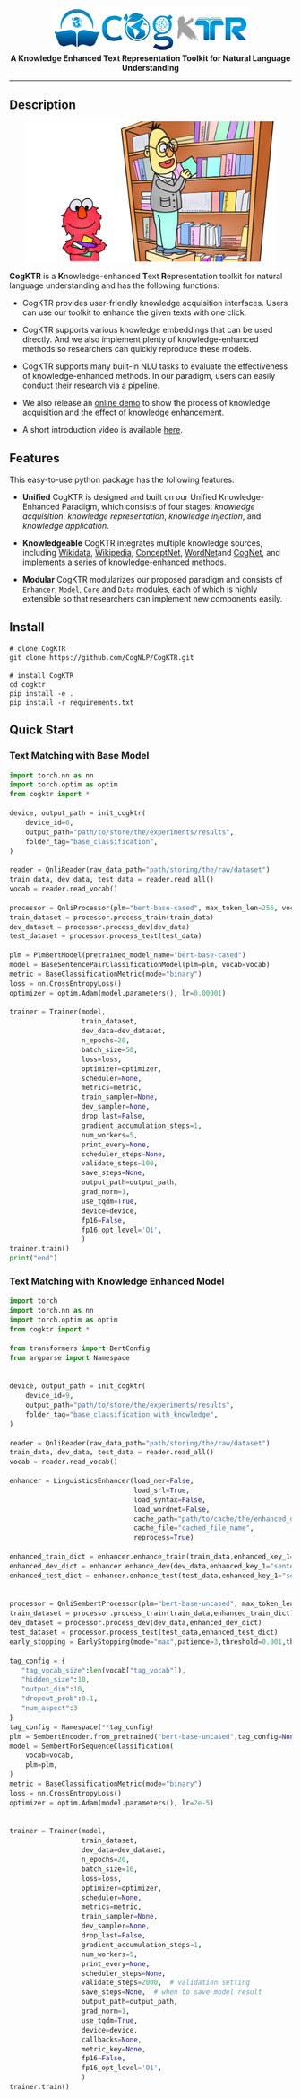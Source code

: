 

<div align="center"><img src="./docs/source/figures/KTR-02-clip.png" width="350px" ></div>


<div align="center"r><b>A Knowledge Enhanced Text Representation Toolkit for Natural Language Understanding</b></div>


------------------



## Description

<div align=center><img width="450" height="250" src="./docs/source/figures/knowledge.png"/></div>


**CogKTR** is a **K**nowledge-enhanced **T**ext **R**epresentation toolkit for natural language understanding and has the following functions: 

+ CogKTR provides user-friendly knowledge acquisition interfaces. Users can use our toolkit to enhance the given texts with one click.

+ CogKTR supports various knowledge embeddings that can be used directly.  And we also implement plenty of knowledge-enhanced methods so researchers can quickly reproduce these models.

+ CogKTR supports many built-in NLU tasks to evaluate the effectiveness of knowledge-enhanced methods. In our paradigm, users can easily conduct their research via a pipeline.

+ We also release an [online demo](http://cognlp.com/cogktr/) to show the process of knowledge acquisition and the effect of knowledge enhancement. 

+ A short introduction video is available [here](https://youtu.be/SrvXrXdDiVY).


## Features

This easy-to-use python package has the following features:

+ **Unified** 
CogKTR is designed and built on our Unified Knowledge-Enhanced Paradigm, which consists of four stages: *knowledge acquisition*, *knowledge representation*, *knowledge injection*, and *knowledge application*.

+ **Knowledgeable** 
CogKTR integrates multiple knowledge sources, including [Wikidata](https://www.wikidata.org/wiki/Wikidata:Main_Page), [Wikipedia](https://www.wikipedia.org/), [ConceptNet](https://conceptnet.io/), [WordNet](https://wordnet.princeton.edu/)and [CogNet](http://cognet.top/index.html), and implements a series of knowledge-enhanced methods.

+ **Modular** 
CogKTR modularizes our proposed paradigm and consists of `Enhancer`, `Model`, `Core` and `Data` modules, each of which is highly extensible so that researchers can implement new components easily.

## Install

```shel
# clone CogKTR 
git clone https://github.com/CogNLP/CogKTR.git

# install CogKTR 
cd cogktr
pip install -e .   
pip install -r requirements.txt
```

## Quick Start 

### Text Matching with Base Model

```python
import torch.nn as nn
import torch.optim as optim
from cogktr import *

device, output_path = init_cogktr(
    device_id=6,
    output_path="path/to/store/the/experiments/results",
    folder_tag="base_classification",
)

reader = QnliReader(raw_data_path="path/storing/the/raw/dataset")
train_data, dev_data, test_data = reader.read_all()
vocab = reader.read_vocab()

processor = QnliProcessor(plm="bert-base-cased", max_token_len=256, vocab=vocab)
train_dataset = processor.process_train(train_data)
dev_dataset = processor.process_dev(dev_data)
test_dataset = processor.process_test(test_data)

plm = PlmBertModel(pretrained_model_name="bert-base-cased")
model = BaseSentencePairClassificationModel(plm=plm, vocab=vocab)
metric = BaseClassificationMetric(mode="binary")
loss = nn.CrossEntropyLoss()
optimizer = optim.Adam(model.parameters(), lr=0.00001)

trainer = Trainer(model,
                  train_dataset,
                  dev_data=dev_dataset,
                  n_epochs=20,
                  batch_size=50,
                  loss=loss,
                  optimizer=optimizer,
                  scheduler=None,
                  metrics=metric,
                  train_sampler=None,
                  dev_sampler=None,
                  drop_last=False,
                  gradient_accumulation_steps=1,
                  num_workers=5,
                  print_every=None,
                  scheduler_steps=None,
                  validate_steps=100,
                  save_steps=None,
                  output_path=output_path,
                  grad_norm=1,
                  use_tqdm=True,
                  device=device,
                  fp16=False,
                  fp16_opt_level='O1',
                  )
trainer.train()
print("end")

```

### Text Matching with Knowledge Enhanced Model

```python
import torch
import torch.nn as nn
import torch.optim as optim
from cogktr import *

from transformers import BertConfig
from argparse import Namespace


device, output_path = init_cogktr(
    device_id=9,
    output_path="path/to/store/the/experiments/results",
    folder_tag="base_classification_with_knowledge",
)

reader = QnliReader(raw_data_path="path/storing/the/raw/dataset")
train_data, dev_data, test_data = reader.read_all()
vocab = reader.read_vocab()

enhancer = LinguisticsEnhancer(load_ner=False,
                               load_srl=True,
                               load_syntax=False,
                               load_wordnet=False,
                               cache_path="path/to/cache/the/enhanced_data",
                               cache_file="cached_file_name",
                               reprocess=True)
                    
enhanced_train_dict = enhancer.enhance_train(train_data,enhanced_key_1="sentence",enhanced_key_2="question")
enhanced_dev_dict = enhancer.enhance_dev(dev_data,enhanced_key_1="sentence",enhanced_key_2="question")
enhanced_test_dict = enhancer.enhance_test(test_data,enhanced_key_1="sentence",enhanced_key_2="question")


processor = QnliSembertProcessor(plm="bert-base-uncased", max_token_len=256, vocab=vocab,debug=False)
train_dataset = processor.process_train(train_data,enhanced_train_dict)
dev_dataset = processor.process_dev(dev_data,enhanced_dev_dict)
test_dataset = processor.process_test(test_data,enhanced_test_dict)
early_stopping = EarlyStopping(mode="max",patience=3,threshold=0.001,threshold_mode="abs",metric_name="F1")

tag_config = {
   "tag_vocab_size":len(vocab["tag_vocab"]),
   "hidden_size":10,
   "output_dim":10,
   "dropout_prob":0.1,
   "num_aspect":3
}
tag_config = Namespace(**tag_config)
plm = SembertEncoder.from_pretrained("bert-base-uncased",tag_config=None)
model = SembertForSequenceClassification(
    vocab=vocab,
    plm=plm,
)
metric = BaseClassificationMetric(mode="binary")
loss = nn.CrossEntropyLoss()
optimizer = optim.Adam(model.parameters(), lr=2e-5)


trainer = Trainer(model,
                  train_dataset,
                  dev_data=dev_dataset,
                  n_epochs=20,
                  batch_size=16,
                  loss=loss,
                  optimizer=optimizer,
                  scheduler=None,
                  metrics=metric,
                  train_sampler=None,
                  dev_sampler=None,
                  drop_last=False,
                  gradient_accumulation_steps=1,
                  num_workers=5,
                  print_every=None,
                  scheduler_steps=None,
                  validate_steps=2000,  # validation setting
                  save_steps=None,  # when to save model result
                  output_path=output_path,
                  grad_norm=1,
                  use_tqdm=True,
                  device=device,
                  callbacks=None,
                  metric_key=None,
                  fp16=False,
                  fp16_opt_level='O1',
                  )
trainer.train()
```

